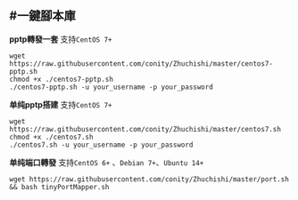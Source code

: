 #一鍵腳本庫
------------------
**pptp轉發一套**
支持`CentOS 7+`
```
wget https://raw.githubusercontent.com/conity/Zhuchishi/master/centos7-pptp.sh
chmod +x ./centos7-pptp.sh
./centos7-pptp.sh -u your_username -p your_password
```

**单纯pptp搭建**
支持`CentOS 7+`
```
wget https://raw.githubusercontent.com/conity/Zhuchishi/master/centos7.sh
chmod +x ./centos7.sh
./centos7.sh -u your_username -p your_password
```

**单纯端口轉發**
支持`CentOS 6+` 、`Debian 7+`、`Ubuntu 14+`
```
wget https://raw.githubusercontent.com/conity/Zhuchishi/master/port.sh && bash tinyPortMapper.sh 
```
